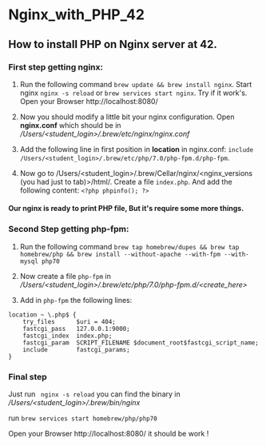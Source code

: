 # Nginx_with_PHP_42
## How to install PHP on Nginx server at 42.
### First step getting nginx:
  1. Run the following command ```brew update && brew install nginx```. Start nginx ```nginx -s reload``` or ```brew services start nginx```. Try if it work's. Open your Browser http://localhost:8080/

  2. Now you should modify a little bit your nginx configuration. Open **nginx.conf** which should be in _/Users/<student_login>/.brew/etc/nginx/nginx.conf_

  3. Add the following line in first position in **location** in nginx.conf: ```include /Users/<student_login>/.brew/etc/php/7.0/php-fpm.d/php-fpm```.

  4. Now go to /Users/<student_login>/.brew/Cellar/nginx/<nginx_versions (you had just to tab)>/html/. Create a file ```index.php```. And add the following content: ```<?php phpinfo(); ?>```

#### Our nginx is ready to print PHP file, But it's require some more things.

### Second Step getting php-fpm:
  1. Run the following command ```brew tap homebrew/dupes && brew tap homebrew/php && brew install --without-apache --with-fpm --with-mysql php70```
  
  2. Now create a file ```php-fpm``` in _/Users/<student_login>/.brew/etc/php/7.0/php-fpm.d/<create_here>_
  
  3. Add in ```php-fpm``` the following lines: 
```
location ~ \.php$ {
    try_files      $uri = 404;
    fastcgi_pass   127.0.0.1:9000;
    fastcgi_index  index.php;
    fastcgi_param  SCRIPT_FILENAME $document_root$fastcgi_script_name;
    include        fastcgi_params;
}
```

### Final step
Just run ``` nginx -s reload``` you can find the binary in _/Users/<student_login>/.brew/bin/nginx_

run ```brew services start homebrew/php/php70```

Open your Browser http://localhost:8080/ it should be work !
